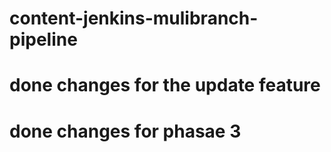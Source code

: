 # content-jenkins-mulibranch-pipeline
# done changes for the update feature
# done changes for phasae 3
